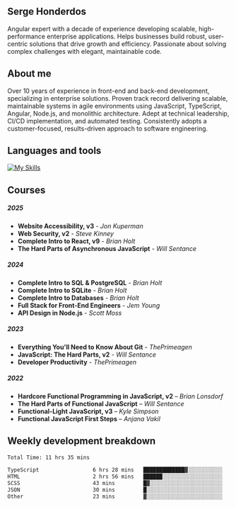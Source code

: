 ## Serge Honderdos
Angular expert with a decade of experience developing scalable, high-performance enterprise applications. Helps businesses build robust, user-centric solutions that drive growth and efficiency. Passionate about solving complex challenges with elegant, maintainable code.
## About me
Over 10 years of experience in front-end and back-end development, specializing in enterprise solutions. Proven track record delivering scalable, maintainable systems in agile environments using JavaScript, TypeScript, Angular, Node.js, and monolithic architecture. Adept at technical leadership, CI/CD implementation, and automated testing. Consistently adopts a customer-focused, results-driven approach to software engineering.
## Languages and tools
[![My Skills](https://skillicons.dev/icons?i=js,ts,angular,nodejs,sqlite,postgres,mongodb,git,azure)](#)
##  Courses
##### 2025
- **Website Accessibility, v3** - *Jon Kuperman*
- **Web Security, v2** - *Steve Kinney*
- **Complete Intro to React, v9** - *Brian Holt*
- **The Hard Parts of Asynchronous JavaScript** - *Will Sentance*
##### 2024
- **Complete Intro to SQL & PostgreSQL** - *Brian Holt*
- **Complete Intro to SQLite** - *Brian Holt*
- **Complete Intro to Databases** - *Brian Holt*
- **Full Stack for Front-End Engineers** - *Jem Young*
- **API Design in Node.js** - *Scott Moss*
##### 2023
- **Everything You'll Need to Know About Git** - *ThePrimeagen*
- **JavaScript: The Hard Parts, v2** - *Will Sentance*
- **Developer Productivity** - *ThePrimeagen*
##### 2022
- **Hardcore Functional Programming in JavaScript, v2** – *Brian Lonsdorf*  
- **The Hard Parts of Functional JavaScript** – *Will Sentance*  
- **Functional-Light JavaScript, v3** – *Kyle Simpson*  
- **Functional JavaScript First Steps** – *Anjana Vakil*  

## Weekly development breakdown
<!--START_SECTION:waka-->

```txt
Total Time: 11 hrs 35 mins

TypeScript                 6 hrs 28 mins   █████████████▓░░░░░░░░░░░   54.12 %
HTML                       2 hrs 56 mins   ██████░░░░░░░░░░░░░░░░░░░   24.58 %
SCSS                       43 mins         █▓░░░░░░░░░░░░░░░░░░░░░░░   06.10 %
JSON                       30 mins         █░░░░░░░░░░░░░░░░░░░░░░░░   04.28 %
Other                      23 mins         ▓░░░░░░░░░░░░░░░░░░░░░░░░   03.22 %
```

<!--END_SECTION:waka-->
